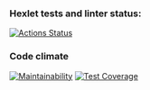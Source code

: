 ### Hexlet tests and linter status:
[![Actions Status](https://github.com/asidowner/java-project-99/actions/workflows/hexlet-check.yml/badge.svg)](https://github.com/asidowner/java-project-99/actions)

### Code climate
[![Maintainability](https://api.codeclimate.com/v1/badges/a259171fb0cc0331ae50/maintainability)](https://codeclimate.com/github/asidowner/java-project-99/maintainability)
[![Test Coverage](https://api.codeclimate.com/v1/badges/a259171fb0cc0331ae50/test_coverage)](https://codeclimate.com/github/asidowner/java-project-99/test_coverage)
